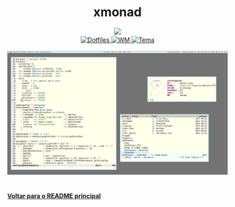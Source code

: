 <h1 align="center">xmonad</h1>
<div align="center">
  <a href="https://github.com/toniz4">
    <img src="https://img.shields.io/badge/usuário-toniz4-%232c3e50?style=for-the-badge" />
  </a>
  <br/>
  <a href="https://github.com/toniz4/dotfiles">
    <img
      alt="Dotfiles"
      src="https://img.shields.io/badge/dots-%232c3e50?style=for-the-badge"
    />
  </a>
  <a href="https://xmonad.org/">
    <img
      alt="WM"
      src="https://img.shields.io/badge/wm-xmonad-%235352ed?style=for-the-badge"
    />
  </a>
  <a href="https://github.com/ajgrf/parchment">
    <img
      alt="Tema"
      src="https://img.shields.io/badge/tema-parchment-%232ed573?style=for-the-badge"
    />
  </a>
  <br /><br />
  <a href="https://github.com/toniz4/dotfiles">
    <img alt="Captura de tela / Gif" src="https://github.com/toniz4/xmonad-config/blob/master/screen.png" />
  </a>
  <br/><br/>
</div>

#### [Voltar para o README principal](https://github.com/unixwmbr/unixwmbr)
